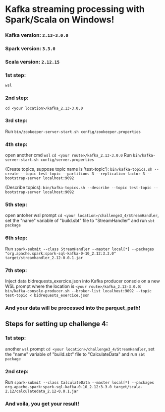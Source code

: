 # Kafka streaming processing with Spark/Scala on Windows!

### Kafka version: `2.13-3.0.0`
### Spark version: `3.3.0`
### Scala version: `2.12.15`

### 1st step:
`wsl`

### 2nd step:
`cd <your location>/kafka_2.13-3.0.0`


### 3rd step:
Run `bin/zookeeper-server-start.sh config/zookeeper.properties`


### 4th step:

open another cmd
`wsl`
`cd <your route>/kafka_2.13-3.0.0`
Run `bin/kafka-server-start.sh config/server.properties`

(Create topics, suppose topic name is 'test-topic'):
`bin/kafka-topics.sh --create --topic test-topic --partitions 3 --replication-factor 3 --bootstrap-server localhost:9092`

(Describe topics):
`bin/kafka-topics.sh --describe --topic test-topic --bootstrap-server localhost:9092`

### 5th step:
open antoher wsl prompt
`cd <your location>/challenge3_4/StreamHandler`, set the "name" variable of "build.sbt" file to "StreamHandler" and run 
`sbt package`

### 6th step:
Run
`spark-submit --class StreamHandler --master local[*] --packages "org.apache.spark:spark-sql-kafka-0-10_2.12:3.3.0" target/streamhandler_2.12-0.0.1.jar`

### 7th step:
Inject data bidrequests_exercice.json into Kafka producer console on a new WSL prompt where the location is `<your route>/kafka_2.13-3.0.0`:
`bin/kafka-console-producer.sh --broker-list localhost:9092 --topic test-topic < bidrequests_exercice.json`

### And your data will be processed into the parquet_path!

## Steps for setting up challenge 4:

### 1st step:
another `wsl` prompt
`cd <your location>/challenge3_4/StreamHandler`, set the "name" variable of "build.sbt" file to "CalculateData" and run 
`sbt package`

### 2nd step:
Run
`spark-submit --class CalculateData --master local[*] --packages org.apache.spark:spark-sql-kafka-0-10_2.12:3.3.0 target/scala-2.12/calculatedata_2.12-0.0.1.jar`

### And voila, you get your result!
